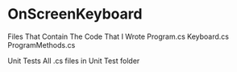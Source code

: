 # OnScreenKeyboard

Files That Contain The Code That I Wrote
Program.cs
Keyboard.cs
ProgramMethods.cs

Unit Tests
  All .cs files in Unit Test folder
